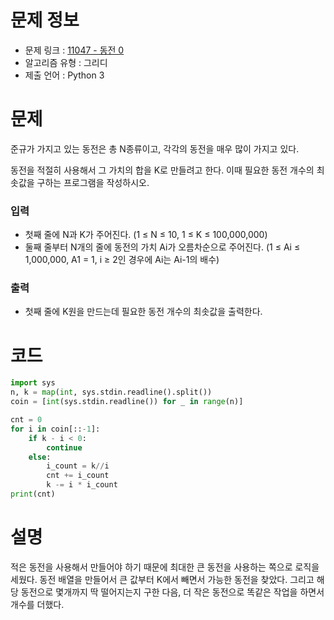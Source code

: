 # 문제 정보
- 문제 링크 : [11047 - 동전 0](https://www.acmicpc.net/problem/11047)
- 알고리즘 유형 : 그리디
- 제출 언어 : Python 3

# 문제
준규가 가지고 있는 동전은 총 N종류이고, 각각의 동전을 매우 많이 가지고 있다.

동전을 적절히 사용해서 그 가치의 합을 K로 만들려고 한다. 이때 필요한 동전 개수의 최솟값을 구하는 프로그램을 작성하시오.

### 입력
- 첫째 줄에 N과 K가 주어진다. (1 ≤ N ≤ 10, 1 ≤ K ≤ 100,000,000)
- 둘째 줄부터 N개의 줄에 동전의 가치 Ai가 오름차순으로 주어진다. (1 ≤ Ai ≤ 1,000,000, A1 = 1, i ≥ 2인 경우에 Ai는 Ai-1의 배수)

### 출력
- 첫째 줄에 K원을 만드는데 필요한 동전 개수의 최솟값을 출력한다.

# 코드
```python
import sys
n, k = map(int, sys.stdin.readline().split())
coin = [int(sys.stdin.readline()) for _ in range(n)]

cnt = 0
for i in coin[::-1]:
    if k - i < 0:
        continue
    else:
        i_count = k//i
        cnt += i_count
        k -= i * i_count
print(cnt)
```

# 설명
적은 동전을 사용해서 만들어야 하기 때문에 최대한 큰 동전을 사용하는 쪽으로 로직을 세웠다. 동전 배열을 만들어서 큰 값부터 K에서 빼면서 가능한 동전을 찾았다.
그리고 해당 동전으로 몇개까지 딱 떨어지는지 구한 다음, 더 작은 동전으로 똑같은 작업을 하면서 개수를 더했다.
